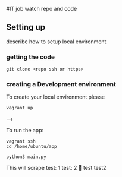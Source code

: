 #IT job watch repo and code

## Setting up

describe how to setup local environment

### getting the code
```
git clone <repo ssh or https>
```

### creating a Development environment
To create your local environment please
```
vagrant up
```
<!-- To see the website the website with your changes go to:
```
development.local
```
--> -->

To run the app:
```
vagrant ssh
cd /home/ubuntu/app

python3 main.py
```
This will scrape
test: 1
test: 2
:taco:
test
test2
